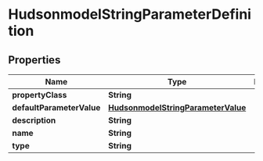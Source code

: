 
# HudsonmodelStringParameterDefinition

## Properties
Name | Type | Description | Notes
------------ | ------------- | ------------- | -------------
**propertyClass** | **String** |  |  [optional]
**defaultParameterValue** | [**HudsonmodelStringParameterValue**](HudsonmodelStringParameterValue.md) |  |  [optional]
**description** | **String** |  |  [optional]
**name** | **String** |  |  [optional]
**type** | **String** |  |  [optional]



